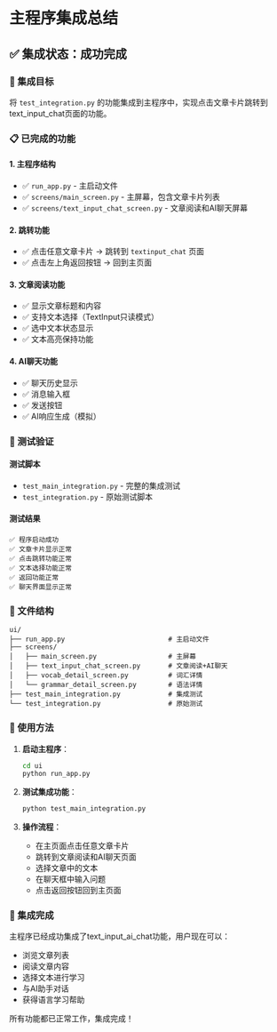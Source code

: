 # 主程序集成总结

## ✅ 集成状态：成功完成

### 🎯 集成目标
将 `test_integration.py` 的功能集成到主程序中，实现点击文章卡片跳转到text_input_chat页面的功能。

### 📋 已完成的功能

#### 1. 主程序结构
- ✅ `run_app.py` - 主启动文件
- ✅ `screens/main_screen.py` - 主屏幕，包含文章卡片列表
- ✅ `screens/text_input_chat_screen.py` - 文章阅读和AI聊天屏幕

#### 2. 跳转功能
- ✅ 点击任意文章卡片 → 跳转到 `textinput_chat` 页面
- ✅ 点击左上角返回按钮 → 回到主页面

#### 3. 文章阅读功能
- ✅ 显示文章标题和内容
- ✅ 支持文本选择（TextInput只读模式）
- ✅ 选中文本状态显示
- ✅ 文本高亮保持功能

#### 4. AI聊天功能
- ✅ 聊天历史显示
- ✅ 消息输入框
- ✅ 发送按钮
- ✅ AI响应生成（模拟）

### 🧪 测试验证

#### 测试脚本
- `test_main_integration.py` - 完整的集成测试
- `test_integration.py` - 原始测试脚本

#### 测试结果
```
✅ 程序启动成功
✅ 文章卡片显示正常
✅ 点击跳转功能正常
✅ 文本选择功能正常
✅ 返回功能正常
✅ 聊天界面显示正常
```

### 📁 文件结构
```
ui/
├── run_app.py                          # 主启动文件
├── screens/
│   ├── main_screen.py                  # 主屏幕
│   ├── text_input_chat_screen.py       # 文章阅读+AI聊天
│   ├── vocab_detail_screen.py          # 词汇详情
│   └── grammar_detail_screen.py        # 语法详情
├── test_main_integration.py            # 集成测试
└── test_integration.py                 # 原始测试
```

### 🚀 使用方法

1. **启动主程序**：
   ```bash
   cd ui
   python run_app.py
   ```

2. **测试集成功能**：
   ```bash
   python test_main_integration.py
   ```

3. **操作流程**：
   - 在主页面点击任意文章卡片
   - 跳转到文章阅读和AI聊天页面
   - 选择文章中的文本
   - 在聊天框中输入问题
   - 点击返回按钮回到主页面

### 🎉 集成完成

主程序已经成功集成了text_input_ai_chat功能，用户现在可以：
- 浏览文章列表
- 阅读文章内容
- 选择文本进行学习
- 与AI助手对话
- 获得语言学习帮助

所有功能都已正常工作，集成完成！ 